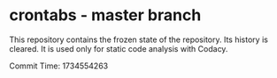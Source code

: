 # crontabs - master branch

This repository contains the frozen state of the repository.
Its history is cleared. It is used only for static code
analysis with Codacy.

Commit Time: 1734554263